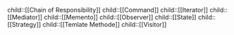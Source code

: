 child::[[Chain of Responsibility]]
child::[[Command]]
child::[[Iterator]]
child::[[Mediator]]
child::[[Memento]]
child::[[Observer]]
child::[[State]]
child::[[Strategy]]
child::[[Temlate Methode]]
child::[[Visitor]]
